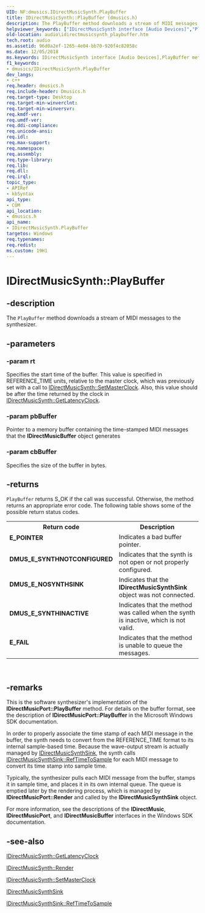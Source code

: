 ```yaml
---
UID: NF:dmusics.IDirectMusicSynth.PlayBuffer
title: IDirectMusicSynth::PlayBuffer (dmusics.h)
description: The PlayBuffer method downloads a stream of MIDI messages to the synthesizer.
helpviewer_keywords: ["IDirectMusicSynth interface [Audio Devices]","PlayBuffer method","IDirectMusicSynth.PlayBuffer","IDirectMusicSynth::PlayBuffer","PlayBuffer","PlayBuffer method [Audio Devices]","PlayBuffer method [Audio Devices]","IDirectMusicSynth interface","audio.idirectmusicsynth_playbuffer","audmp-routines_1a5efe25-ef92-4baf-a4bc-fc2d043c832f.xml","dmusics/IDirectMusicSynth::PlayBuffer"]
old-location: audio\idirectmusicsynth_playbuffer.htm
tech.root: audio
ms.assetid: 96d0a2ef-1265-4e04-bb70-920f4c82058c
ms.date: 12/05/2018
ms.keywords: IDirectMusicSynth interface [Audio Devices],PlayBuffer method, IDirectMusicSynth.PlayBuffer, IDirectMusicSynth::PlayBuffer, PlayBuffer, PlayBuffer method [Audio Devices], PlayBuffer method [Audio Devices],IDirectMusicSynth interface, audio.idirectmusicsynth_playbuffer, audmp-routines_1a5efe25-ef92-4baf-a4bc-fc2d043c832f.xml, dmusics/IDirectMusicSynth::PlayBuffer
f1_keywords:
- dmusics/IDirectMusicSynth.PlayBuffer
dev_langs:
- c++
req.header: dmusics.h
req.include-header: Dmusics.h
req.target-type: Desktop
req.target-min-winverclnt: 
req.target-min-winversvr: 
req.kmdf-ver: 
req.umdf-ver: 
req.ddi-compliance: 
req.unicode-ansi: 
req.idl: 
req.max-support: 
req.namespace: 
req.assembly: 
req.type-library: 
req.lib: 
req.dll: 
req.irql: 
topic_type:
- APIRef
- kbSyntax
api_type:
- COM
api_location:
- dmusics.h
api_name:
- IDirectMusicSynth.PlayBuffer
targetos: Windows
req.typenames: 
req.redist: 
ms.custom: 19H1
---
```


# IDirectMusicSynth::PlayBuffer


## -description


The <code>PlayBuffer</code> method downloads a stream of MIDI messages to the synthesizer.


## -parameters




### -param rt

Specifies the start time of the buffer. This value is specified in REFERENCE_TIME units, relative to the master clock, which was previously set with a call to <a href="https://docs.microsoft.com/windows/desktop/api/dmusics/nf-dmusics-idirectmusicsynth-setmasterclock">IDirectMusicSynth::SetMasterClock</a>. Also, this value should be after the time returned by the clock in <a href="https://docs.microsoft.com/windows/desktop/api/dmusics/nf-dmusics-idirectmusicsynth-getlatencyclock">IDirectMusicSynth::GetLatencyClock</a>.


### -param pbBuffer

Pointer to a memory buffer containing the time-stamped MIDI messages that the <b>IDirectMusicBuffer</b> object generates


### -param cbBuffer

Specifies the size of the buffer in bytes.


## -returns



<code>PlayBuffer</code> returns S_OK if the call was successful. Otherwise, the method returns an appropriate error code. The following table shows some of the possible return status codes.

<table>
<tr>
<th>Return code</th>
<th>Description</th>
</tr>
<tr>
<td width="40%">
<dl>
<dt><b>E_POINTER</b></dt>
</dl>
</td>
<td width="60%">
Indicates a bad buffer pointer.

</td>
</tr>
<tr>
<td width="40%">
<dl>
<dt><b>DMUS_E_SYNTHNOTCONFIGURED</b></dt>
</dl>
</td>
<td width="60%">
Indicates that the synth is not open or not properly configured.

</td>
</tr>
<tr>
<td width="40%">
<dl>
<dt><b>DMUS_E_NOSYNTHSINK</b></dt>
</dl>
</td>
<td width="60%">
Indicates that the <b>IDirectMusicSynthSink</b> object was not connected.

</td>
</tr>
<tr>
<td width="40%">
<dl>
<dt><b>DMUS_E_SYNTHINACTIVE</b></dt>
</dl>
</td>
<td width="60%">
Indicates that the method was called when the synth is inactive, which is not valid.

</td>
</tr>
<tr>
<td width="40%">
<dl>
<dt><b>E_FAIL</b></dt>
</dl>
</td>
<td width="60%">
Indicates that the method is unable to queue the messages.

</td>
</tr>
</table>
 




## -remarks



This is the software synthesizer's implementation of the <b>IDirectMusicPort::PlayBuffer</b> method. For details on the buffer format, see the description of <b>IDirectMusicPort::PlayBuffer</b> in the Microsoft Windows SDK documentation.

In order to properly associate the time stamp of each MIDI message in the buffer, the synth needs to convert from the REFERENCE_TIME format to its internal sample-based time. Because the wave-output stream is actually managed by <a href="https://docs.microsoft.com/windows/desktop/api/dmusics/nn-dmusics-idirectmusicsynthsink">IDirectMusicSynthSink</a>, the synth calls <a href="https://docs.microsoft.com/windows/desktop/api/dmusics/nf-dmusics-idirectmusicsynthsink-reftimetosample">IDirectMusicSynthSink::RefTimeToSample</a> for each MIDI message to convert its time stamp into sample time.

Typically, the synthesizer pulls each MIDI message from the buffer, stamps it in sample time, and places it in its own internal queue. The queue is emptied later by the rendering process, which is managed by <b>IDirectMusicPort::Render</b> and called by the <b>IDirectMusicSynthSink</b> object.

For more information, see the descriptions of the <b>IDirectMusic</b>, <b>IDirectMusicPort</b>, and <b>IDirectMusicBuffer</b> interfaces in the Windows SDK documentation.




## -see-also




<a href="https://docs.microsoft.com/windows/desktop/api/dmusics/nf-dmusics-idirectmusicsynth-getlatencyclock">IDirectMusicSynth::GetLatencyClock</a>



<a href="https://docs.microsoft.com/windows/desktop/api/dmusics/nf-dmusics-idirectmusicsynth-render">IDirectMusicSynth::Render</a>



<a href="https://docs.microsoft.com/windows/desktop/api/dmusics/nf-dmusics-idirectmusicsynth-setmasterclock">IDirectMusicSynth::SetMasterClock</a>



<a href="https://docs.microsoft.com/windows/desktop/api/dmusics/nn-dmusics-idirectmusicsynthsink">IDirectMusicSynthSink</a>



<a href="https://docs.microsoft.com/windows/desktop/api/dmusics/nf-dmusics-idirectmusicsynthsink-reftimetosample">IDirectMusicSynthSink::RefTimeToSample</a>
 

 

